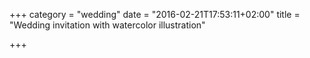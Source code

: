 +++
category = "wedding"
date = "2016-02-21T17:53:11+02:00"
title = "Wedding invitation with watercolor illustration"

+++
